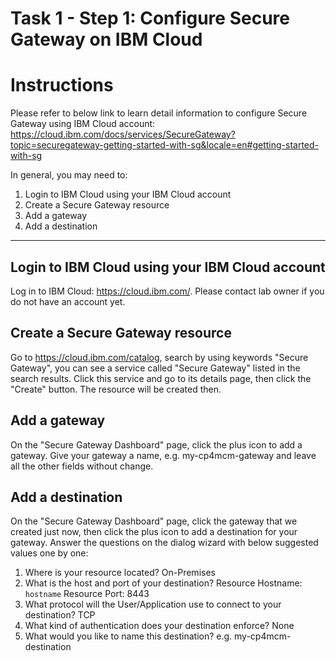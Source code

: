 # Task 1 - Step 1: Configure Secure Gateway on IBM Cloud

Instructions
============

Please refer to below link to learn detail information to configure Secure Gateway using IBM Cloud account:
https://cloud.ibm.com/docs/services/SecureGateway?topic=securegateway-getting-started-with-sg&locale=en#getting-started-with-sg

In general, you may need to:

1) Login to IBM Cloud using your IBM Cloud account
2) Create a Secure Gateway resource
3) Add a gateway
4) Add a destination

---

## Login to IBM Cloud using your IBM Cloud account

Log in to IBM Cloud: https://cloud.ibm.com/. Please contact lab owner if you do not have an account yet.

## Create a Secure Gateway resource

Go to https://cloud.ibm.com/catalog, search by using keywords "Secure Gateway", you can see a service called
"Secure Gateway" listed in the search results. Click this service and go to its details page, then click the 
"Create" button. The resource will be created then.

## Add a gateway

On the "Secure Gateway Dashboard" page, click the plus icon to add a gateway. Give your gateway a name, e.g.
my-cp4mcm-gateway and leave all the other fields without change.

## Add a destination

On the "Secure Gateway Dashboard" page, click the gateway that we created just now, then click the plus icon
to add a destination for your gateway. Answer the questions on the dialog wizard with below suggested values
one by one:

1) Where is your resource located? On-Premises
2) What is the host and port of your destination? 
   Resource Hostname: `hostname`
   Resource Port: 8443
3) What protocol will the User/Application use to connect to your destination? TCP
4) What kind of authentication does your destination enforce? None
5) What would you like to name this destination? e.g. my-cp4mcm-destination
